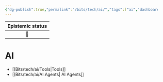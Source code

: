 ```yaml
---
{"dg-publish":true,"permalink":"/bits/tech/ai/","tags":["ai","dashboard"]}
---
```



| Epistemic status |
| :----------------: |
|        🌱        |

# AI 
- [[Bits/tech/ai/Tools\|Tools]]
- [[Bits/tech/ai/AI Agents\| AI Agents]]